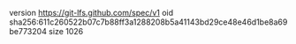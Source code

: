 version https://git-lfs.github.com/spec/v1
oid sha256:611c260522b07c7b88ff3a1288208b5a41143bd29ce48e46d1be8a69be773204
size 1026
